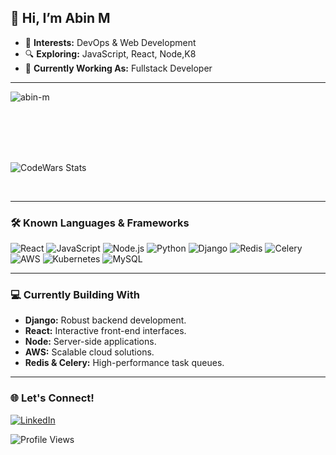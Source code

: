 ## 👋 Hi, I’m Abin M

- 👀 **Interests:** DevOps & Web Development  
- 🔍 **Exploring:** JavaScript, React, Node,K8
- 💼 **Currently Working As:** Fullstack Developer


---

<p>&nbsp;<img align="left" src="https://github-readme-stats.vercel.app/api?username=abin-m&show_icons=true&locale=en" alt="abin-m" /></p>
<br clear="left"><br><br><br>

<p>&nbsp;<img align="left" src="https://www.codewars.com/users/AbinAnilkumar/badges/large" alt="CodeWars Stats" /></p>
<br clear="left">

---

### 🛠️ Known Languages & Frameworks
![React](https://img.shields.io/badge/React-20232A?style=for-the-badge&logo=react&logoColor=61DAFB)
![JavaScript](https://img.shields.io/badge/JavaScript-F7DF1E?style=for-the-badge&logo=javascript&logoColor=black)
![Node.js](https://img.shields.io/badge/Node.js-339933?style=for-the-badge&logo=nodedotjs&logoColor=white)
![Python](https://img.shields.io/badge/Python-3776AB?style=for-the-badge&logo=python&logoColor=white)
![Django](https://img.shields.io/badge/Django-092E20?style=for-the-badge&logo=django&logoColor=white)
![Redis](https://img.shields.io/badge/Redis-DC382D?style=for-the-badge&logo=redis&logoColor=white)
![Celery](https://img.shields.io/badge/Celery-37814A?style=for-the-badge&logo=celery&logoColor=white)
![AWS](https://img.shields.io/badge/AWS-232F3E?style=for-the-badge&logo=amazonaws&logoColor=white)
![Kubernetes](https://img.shields.io/badge/Kubernetes-326CE5?style=for-the-badge&logo=kubernetes&logoColor=white)
![MySQL](https://img.shields.io/badge/MySQL-4479A1?style=for-the-badge&logo=mysql&logoColor=white)


---

### 💻 Currently Building With
- **Django:** Robust backend development.
- **React:** Interactive front-end interfaces.
- **Node:** Server-side applications.
- **AWS:** Scalable cloud solutions.
- **Redis & Celery:** High-performance task queues.

---

### 🌐 Let's Connect!
[![LinkedIn](https://img.shields.io/badge/LinkedIn-Abin%20M-blue)](https://www.linkedin.com/in/abin-m/)

![Profile Views](https://komarev.com/ghpvc/?username=abin-m&color=blue)
